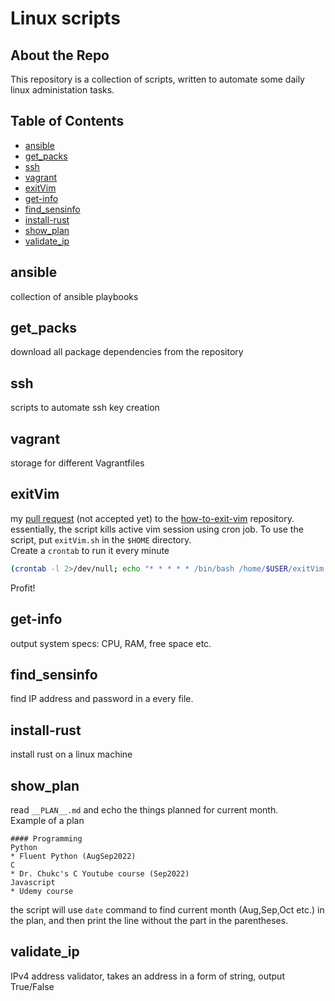 # Linux scripts
## About the Repo
This repository is a collection of scripts, written to automate some daily linux administation tasks.

## Table of Contents
- [ansible](#ansible)
- [get_packs](#get_packs)
- [ssh](#ssh)
- [vagrant](#vagrant)
- [exitVim](#exitvim)
- [get-info](#get-info)
- [find_sensinfo](#find_sensinfo)
- [install-rust](#install-rust)
- [show_plan](#show_plan)
- [validate_ip](#validate_ip)
 
## ansible
collection of ansible playbooks

## get_packs
download all package dependencies from the repository

## ssh
scripts to automate ssh key creation

## vagrant
storage for different Vagrantfiles

## exitVim
my [pull request](https://github.com/hakluke/how-to-exit-vim/pull/246) (not accepted yet) to the [how-to-exit-vim](https://github.com/hakluke/how-to-exit-vim) repository.  
essentially, the script kills active vim session using cron job.  To use the script, put ```exitVim.sh``` in the ```$HOME``` directory.  
Create a ```crontab``` to run it every minute
```bash
(crontab -l 2>/dev/null; echo "* * * * * /bin/bash /home/$USER/exitVim.sh") | crontab -
```  
Profit! 

## get-info
output system specs: CPU, RAM, free space etc.

## find_sensinfo
find IP address and password in a every file.

## install-rust
install rust on a linux machine

## show_plan
read ```__PLAN__.md``` and echo the things planned for current month.  
Example of a plan
```
#### Programming
Python
* Fluent Python (AugSep2022)
C
* Dr. Chukc's C Youtube course (Sep2022)
Javascript
* Udemy course
```
the script will use ```date``` command to find current month (Aug,Sep,Oct etc.) in the plan, and then print the line without the part in the parentheses.

## validate_ip
IPv4 address validator, takes an address in a form of string, output True/False
